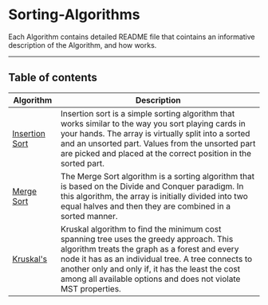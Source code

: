 # Sorting-Algorithms
Each Algorithm contains detailed README file that cointains an informative description of the Algorithm, and how works.
___
## Table of contents


| Algorithm                                                          |Description| 
| -------                                                          |-------       |
| [Insertion Sort](https://github.com/Mennatullah-Elsahy/Sorting-Algorithms/tree/master/Insertion-Sort)  | Insertion sort is a simple sorting algorithm that works similar to the way you sort playing cards in your hands. The array is virtually split into a sorted and an unsorted part. Values from the unsorted part are picked and placed at the correct position in the sorted part.|
| [Merge Sort](https://github.com/Mennatullah-Elsahy/Sorting-Algorithms/tree/master/Merge-Sort)    | The Merge Sort algorithm is a sorting algorithm that is based on the Divide and Conquer paradigm. In this algorithm, the array is initially divided into two equal halves and then they are combined in a sorted manner.|
| [Kruskal's](https://github.com/Mennatullah-Elsahy/Sorting-Algorithms/tree/master/Kruskal's-Algorithm)    | Kruskal algorithm to find the minimum cost spanning tree uses the greedy approach. This algorithm treats the graph as a forest and every node it has as an individual tree. A tree connects to another only and only if, it has the least the  cost among all available options and does not violate MST properties.|

